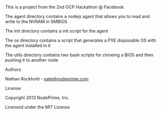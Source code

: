 This is a project from the 2nd OCP Hackathon @ Facebook

The agent directory contains a nodejs agent that allows you to read and write to the NVRAM in SMBIOS

The init directory contains a init script for the agent

The os directory contains a script that generates a PXE disposable OS with the agent installed in it

The utils directory contains two bash scripts for cloneing a BIOS and then pushing it to another node

Authors

Nathan Rockhold - nate@nodeprime.com

License

Copyright 2013 NodePrime, Inc.

Licensed under the MIT License